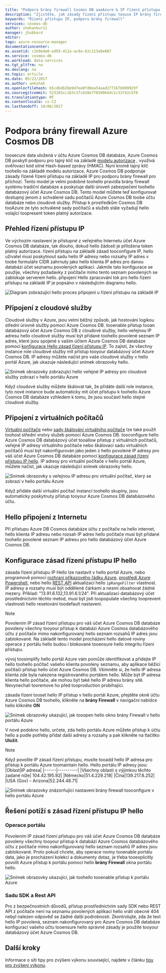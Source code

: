 ```yaml
---
title: "Podpora brány firewall Cosmos DB aaaAzure & IP řízení přístupu | Microsoft Docs"
description: "Zjistěte, jak zásady řízení přístupu toouse IP brány firewall podporují v Azure Cosmos DB databáze účtů."
keywords: "Řízení přístupu IP, podporu brány firewall"
services: cosmos-db
author: shahankur11
manager: jhubbard
editor: 
tags: azure-resource-manager
documentationcenter: 
ms.assetid: c1b9ede0-ed93-411a-ac9a-62c113a8e887
ms.service: cosmos-db
ms.workload: data-services
ms.tgt_pltfrm: na
ms.devlang: na
ms.topic: article
ms.date: 05/22/2017
ms.author: ankshah
ms.openlocfilehash: b5cdbdb28e9d7ee0fd0ea54aad277167b699929f
ms.sourcegitcommit: 523283cc1b3c37c428e77850964dc1c33742c5f0
ms.translationtype: MT
ms.contentlocale: cs-CZ
ms.lasthandoff: 10/06/2017
---
```

# <a name="azure-cosmos-db-firewall-support"></a>Podpora brány firewall Azure Cosmos DB
toosecure data uložená v účtu Azure Cosmos DB databáze, Azure Cosmos DB poskytl podporu pro tajný klíč na základě [modelu autorizace](https://msdn.microsoft.com/library/azure/dn783368.aspx) , využívá ověřovací kód silné Hash-based zprávy (HMAC). Nyní kromě tajný klíč toohello na základě modelu autorizace, Azure Cosmos DB podporuje zásady řízené řízení přístupu na základě IP pro podporu brány firewall pro příchozí. Tento model je velmi podobné toohello pravidla brány firewall systému tradiční databáze a poskytuje další úroveň zabezpečení toohello databázový účet Azure Cosmos DB. Tento model můžete teď konfigurovat dostupný jenom z schválené sadu počítačů Azure Cosmos DB toobe účtu databáze nebo cloudové služby. Přístup k prostředkům Cosmos DB tooAzure ze tyto schválené sady počítačů a služeb stále vyžadují hello volající toopresent token platný autorizace.

## <a name="ip-access-control-overview"></a>Přehled řízení přístupu IP
Ve výchozím nastavení je přístupné z veřejného Internetu účet Azure Cosmos DB databáze, tak dlouho, dokud hello žádosti je přiložena token platný autorizace. řízení přístupu na základě zásad tooconfigure IP, hello uživatel musí poskytnout sadu hello IP adresy nebo rozsahy IP adres v toobe formuláře CIDR zahrnuty jako hello klienta IP adres pro danou databázi účet seznamu povolených aplikací. Jakmile tato konfigurace se použije, všechny požadavky z počítače mimo tento seznam povolených se zablokuje serverem hello.  připojení Hello zpracování tok pro hello řízení přístupu na základě IP je popsáno v následujícím diagramu hello.

![Diagram zobrazující hello proces připojení u řízení přístupu na základě IP](./media/firewall-support/firewall-support-flow.png)

## <a name="connections-from-cloud-services"></a>Připojení z cloudové služby
Cloudové služby v Azure, jsou velmi běžný způsob, jak hostování logikou střední úrovně služby pomocí Azure Cosmos DB. tooenable přístup tooan databázový účet Azure Cosmos DB z cloudové služby, hello veřejnou IP adresu hello cloudové služby musí být přidané toohello povolené seznam IP adres, které jsou spojené s vaším účtem Azure Cosmos DB databáze pomocí [konfigurace Hello zásad řízení přístupu IP](#configure-ip-policy).  To zajistí, že všechny instance role cloudové služby mít přístup tooyour databázový účet Azure Cosmos DB. IP adresy můžete načíst pro vaše cloudové služby v hello portál Azure, jak ukazuje následující snímek obrazovky hello.

![Snímek obrazovky zobrazující hello veřejné IP adresy pro cloudové služby zobrazí v hello portálu Azure](./media/firewall-support/public-ip-addresses.png)

Když cloudové služby můžete škálovat tak, že přidáte další role instance, tyto nové instance bude automaticky mít účet přístupu k toohello Azure Cosmos DB databáze vzhledem k tomu, že jsou součástí hello stejné cloudové služby.

## <a name="connections-from-virtual-machines"></a>Připojení z virtuálních počítačů
[Virtuální počítače](https://azure.microsoft.com/services/virtual-machines/) nebo [sady škálování virtuálního počítače](../virtual-machine-scale-sets/virtual-machine-scale-sets-overview.md) lze také použít toohost střední vrstvy služeb pomocí Azure Cosmos DB.  tooconfigure hello Azure Cosmos DB databázový účet tooallow přístup z virtuálních počítačů, veřejné IP adresy virtuálního počítače nebo škálovací sadu virtuálních počítačů musí být nakonfigurován jako jeden z hello povolené IP adresy pro váš účet Azure Cosmos DB databáze pomocí [konfigurace zásad řízení přístupu IP hello](#configure-ip-policy). IP adresy pro virtuální počítače v hello portál Azure, můžete načíst, jak ukazuje následující snímek obrazovky hello.

![Snímek obrazovky s veřejnou IP adresu pro virtuální počítač, který se zobrazí v hello portálu Azure](./media/firewall-support/public-ip-addresses-dns.png)

Když přidáte další virtuální počítač instancí toohello skupiny, jsou automaticky poskytnuty přístup tooyour Azure Cosmos DB databázového účtu.

## <a name="connections-from-hello-internet"></a>Hello připojení z Internetu
Při přístupu Azure DB Cosmos databáze účtu z počítače na hello internet, hello klienta IP adresu nebo rozsah IP adres hello počítače musí být přidané toohello povolené seznam IP adresu pro hello databázový účet Azure Cosmos DB. 

## <a id="configure-ip-policy"></a>Konfigurace zásad řízení přístupu IP hello
zásada řízení přístupu IP Hello lze nastavit v hello portál Azure, nebo programově pomocí [rozhraní příkazového řádku Azure](cli-samples.md), [prostředí Azure Powershell](powershell-samples.md), nebo hello [REST API](/rest/api/documentdb/) aktualizací hello `ipRangeFilter` vlastnost. IP adresy a rozsahy musí být oddělené čárkami a nesmí obsahovat žádné mezery. Příklad: "13.91.6.132,13.91.6.1/24". Při aktualizaci databázový účet prostřednictvím těchto metod, musí být jisti toopopulate všechny tooprevent vlastnosti hello resetování toodefault nastavení.

> [!NOTE]
> Povolením IP zásad řízení přístupu pro váš účet Azure Cosmos DB databáze povoleny všechny tooyour přístup k databázi Azure Cosmos databázového účtu z počítače mimo nakonfigurovaný hello seznam rozsahů IP adres jsou zablokované. Na základě tento model procházení hello datové roviny operace z portálu hello budou i blokované tooensure hello integritu řízení přístupu.

vývoj toosimplify hello portál Azure vám pomůže identifikovat a přidejte IP hello toohello počítač vašeho klienta povoleny seznamu, aby aplikace běžící počítači přístup hello účet Azure Cosmos DB. Všimněte si, že hello IP adresa klienta zde byla nalezena registrovaného portálem hello. Může být IP adresa klienta hello počítače, ale mohou být také hello IP adresu brány sítě. Nevynechali tooremove ho před tooproduction probíhající.

zásada řízení tooset hello IP přístup v hello portál Azure, přejděte okně účtu Azure Cosmos DB toohello, klikněte na **brány Firewall** v navigační nabídce hello klikněte **ON** 

![Snímek obrazovky ukazující, jak tooopen hello okno brány Firewall v hello portálu Azure](./media/firewall-support/azure-portal-firewall.png)

V nové podokno hello, určete, zda hello portálu Azure můžete přístup k účtu hello a podle potřeby přidat další adresy a rozsahy a pak klikněte na tlačítko **Uložit**.  

> [!NOTE]
> Když povolíte IP zásad řízení přístupu, musíte tooadd hello IP adresa pro přístup k portálu Azure toomaintain hello. Hello portálu IP adresy jsou:
> |Oblast|IP adresa|
> |------|----------|
> |Všechny oblasti s výjimkou těchto zadané níže| 104.42.195.92|
> |Německo|51.4.229.218|
> |Čína|139.217.8.252|
> |USA (Gov) – Arizona|52.244.48.71|
>

![Snímek obrazovky znázorňující nastavení brány firewall tooconfigure v hello portálu Azure](./media/firewall-support/azure-portal-firewall-configure.png)

## <a name="troubleshooting-hello-ip-access-control-policy"></a>Řešení potíží s zásad řízení přístupu IP hello
### <a name="portal-operations"></a>Operace portálu
Povolením IP zásad řízení přístupu pro váš účet Azure Cosmos DB databáze povoleny všechny tooyour přístup k databázi Azure Cosmos databázového účtu z počítače mimo nakonfigurovaný hello seznam rozsahů IP adres jsou zablokované. Proto pokud chcete, aby operace roviny tooenable portálu data, jako je procházení kolekcí a dokumenty dotaz, je třeba tooexplicitly povolit Azure přístup k portálu pomocí hello **brány Firewall** okna portálu hello. 

![Snímek obrazovky ukazující, jak toohello tooenable přístup k portálu Azure](./media/firewall-support/azure-portal-access-firewall.png)

### <a name="sdk--rest-api"></a>Sadu SDK a Rest API
Pro z bezpečnostních důvodů, přístup prostřednictvím sady SDK nebo REST API z počítače není na seznamu povolených aplikací hello vrátí obecné 404 nebyl nalezen odpověď se žádné další podrobnosti. Zkontrolujte, zda že text hello IP povolená, seznam nakonfigurovaný pro Azure Cosmos DB databáze konfiguraci vašeho účtu tooensure hello správné zásady je použité tooyour databázový účet Azure Cosmos DB.

## <a name="next-steps"></a>Další kroky
Informace o síti tipy pro zvýšení výkonu související, najdete v článku [tipy pro zvýšení výkonu](performance-tips.md).

